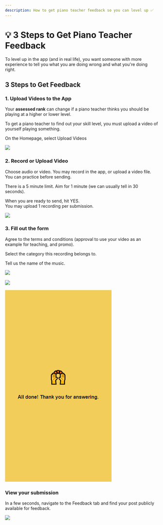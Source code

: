 ```yaml
---
description: How to get piano teacher feedback so you can level up ✅
---
```


# 💡 3 Steps to Get Piano Teacher Feedback

To level up in the app \(and in real life\), you want someone with more experience to tell you what you are doing wrong and what you're doing right.

## 3 Steps to Get Feedback

### 1. Upload Videos to the App

Your **assessed rank** can change if a piano teacher thinks you should be playing at a higher or lower level.

To get a piano teacher to find out your skill level, you must upload a video of yourself playing something.

On the Homepage, select Upload Videos

![](https://i.gyazo.com/f1abb75b1c98af2f86296c6d54b0c0d9.gif)

### 

### 2. Record or Upload Video 

Choose audio or video. You may record in the app, or upload a video file.   
You can practice before sending. 

There is a 5 minute limit. Aim for 1 minute \(we can usually tell in 30 seconds\).

When you are ready to send, hit YES.   
You may upload 1 recording per submission.

![](https://i.gyazo.com/e615e041172ea814a148f76bf17d0de7.gif)



### 3. Fill out the form

Agree to the terms and conditions \(approval to use your video as an example for teaching, and promo\).

Select the category this recording belongs to.

Tell us the name of the music.

![](https://i.gyazo.com/26c4090d39f41f12f0d162b74b6fee64.gif)

![](https://i.gyazo.com/48be496d05465ec693f2584e01a300f4.gif)

![](../.gitbook/assets/image%20%2850%29.png)

### View your submission

In a few seconds, navigate to the Feedback tab and find your post publicly available for feedback.



![](https://i.gyazo.com/e23628bcd92f3051414fa3bc562f055e.gif)





